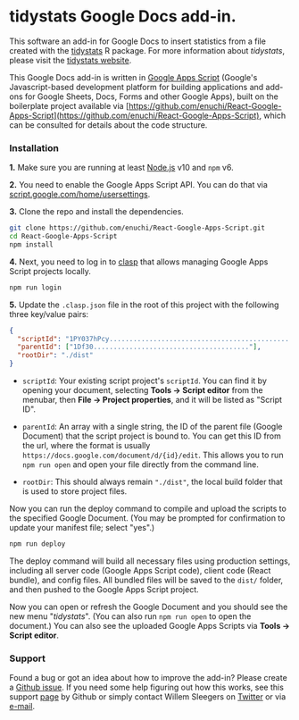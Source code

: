 # tidystats Google Docs add-in.

This software an add-in for Google Docs to insert statistics from a file created with the [tidystats](https://github.com/WillemSleegers/tidystats) R package. For more information about _tidystats_, please visit the [tidystats website](https://www.tidystats.io/).

This Google Docs add-in is written in [Google Apps Script](https://developers.google.com/apps-script/overview) (Google's Javascript-based development platform for building applications and add-ons for Google Sheets, Docs, Forms and other Google Apps), built on the boilerplate project available via [https://github.com/enuchi/React-Google-Apps-Script](https://github.com/enuchi/React-Google-Apps-Script), which can be consulted for details about the code structure.

### Installation

**1.** Make sure you are running at least [Node.js](https://nodejs.org/en/download/) v10 and `npm` v6.

**2.** You need to enable the Google Apps Script API. You can do that via [script.google.com/home/usersettings](https://script.google.com/home/usersettings).

**3.** Clone the repo and install the dependencies.

```bash
git clone https://github.com/enuchi/React-Google-Apps-Script.git
cd React-Google-Apps-Script
npm install
```

**4.** Next, you need to log in to [clasp](https://github.com/google/clasp) that allows managing Google Apps Script projects locally.

```bash
npm run login
```

**5.** Update the `.clasp.json` file in the root of this project with the following three key/value pairs:

```json
{
  "scriptId": "1PY037hPcy................................................",
  "parentId": ["1Df30......................................."],
  "rootDir": "./dist"
}
```

- `scriptId`: Your existing script project's `scriptId`. You can find it by opening your document, selecting **Tools -> Script editor** from the menubar, then **File -> Project properties**, and it will be listed as "Script ID".

- `parentId`: An array with a single string, the ID of the parent file (Google Document) that the script project is bound to. You can get this ID from the url, where the format is usually `https://docs.google.com/document/d/{id}/edit`. This allows you to run `npm run open` and open your file directly from the command line.

- `rootDir`: This should always remain `"./dist"`, the local build folder that is used to store project files.


Now you can run the deploy command to compile and upload the scripts to the specified Google Document. (You may be prompted for confirmation to update your manifest file; select "yes".)

```bash
npm run deploy
```

The deploy command will build all necessary files using production settings, including all server code (Google Apps Script code), client code (React bundle), and config files. All bundled files will be saved to the `dist/` folder, and then pushed to the Google Apps Script project.

Now you can open or refresh the Google Document and you should see the new menu "_tidystats_". (You can also run `npm run open` to open the document.) You can also see the uploaded Google Apps Scripts via **Tools -> Script editor**.


### Support

Found a bug or got an idea about how to improve the add-in? Please create a [Github issue](https://github.com/gasparl/tidystats-Google-Docs-add-in/issues). If you need some help figuring out how this works, see this support [page](https://help.github.com/en/articles/creating-an-issue) by Github or simply contact Willem Sleegers on [Twitter](https://twitter.com/willemsleegers) or via [e-mail](mailto:tidystats@gmail.com).
